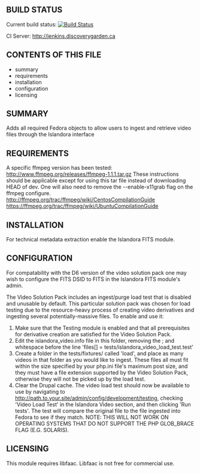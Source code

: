 BUILD STATUS
------------
Current build status:
[![Build Status](https://travis-ci.org/Islandora/islandora_solution_pack_video.png?branch=7.x)](https://travis-ci.org/Islandora/islandora_solution_pack_video)

CI Server:
http://jenkins.discoverygarden.ca

CONTENTS OF THIS FILE
---------------------

 * summary
 * requirements
 * installation
 * configuration
 * licensing

SUMMARY
-------

Adds all required Fedora objects to allow users to ingest and retrieve video
files through the Islandora interface

REQUIREMENTS
------------

A specific ffmpeg version has been tested:
http://www.ffmpeg.org/releases/ffmpeg-1.1.1.tar.gz
These instructions should be applicable except for using this tar file instead of downloading HEAD of dev.
One will also need to remove the --enable-x11grab flag on the ffmpeg configure.
http://ffmpeg.org/trac/ffmpeg/wiki/CentosCompilationGuide
https://ffmpeg.org/trac/ffmpeg/wiki/UbuntuCompilationGuide

INSTALLATION
------------

For technical metadata extraction enable the Islandora FITS module.

CONFIGURATION
-------------

For compatability with the D6 version of the video solution pack one may wish to
configure the FITS DSID to FITS in the Islandora FITS module's admin.

The Video Solution Pack includes an ingest/purge load test that is disabled and
unusable by default. This particular solution pack was chosen for load testing
due to the resource-heavy process of creating video derivatives and ingesting
several potentially-massive files. To enable and use it:
 1) Make sure that the Testing module is enabled and that all prerequisites
    for derivative creation are satisfied for the Video Solution Pack.
 2) Edit the islandora_video.info file in this folder, removing the ; and
    whitespace before the line 'files[] = tests/islandora_video_load_test.test'
 3) Create a folder in the tests/fixtures/ called 'load', and place as many
    videos in that folder as you would like to ingest. These files all must fit
    within the size specified by your php.ini file's maximum post size, and
    they must have a file extension supported by the Video Solution Pack,
    otherwise they will not be picked up by the load test.
 4) Clear the Drupal cache.
The video load test should now be available to use by navigating to
http://path.to.your.site/admin/config/development/testing, checking 'Video Load
Test' in the Islandora Video section, and then clicking 'Run tests'. The test
will compare the original file to the file ingested into Fedora to see if they
match.
NOTE: THIS WILL NOT WORK ON OPERATING SYSTEMS THAT DO NOT SUPPORT THE PHP
GLOB_BRACE FLAG (E.G. SOLARIS).

LICENSING
---------

This module requires libfaac. Libfaac is not free for commercial use.
